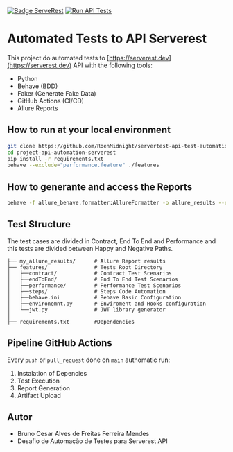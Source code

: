 [![Badge ServeRest](https://img.shields.io/badge/API-ServeRest-green)](https://github.com/ServeRest/ServeRest/)
[![Run API Tests](https://github.com/RoenMidnight/servertest-api-test-automation/actions/workflows/behave_tests.yml/badge.svg)](https://github.com/RoenMidnight/servertest-api-test-automation/actions/workflows/behave_tests.yml)


# Automated Tests to API Serverest

This project do automated tests to [https://serverest.dev](https://serverest.dev) API with the following tools: 

- Python
- Behave (BDD)
- Faker (Generate Fake Data)
- GitHub Actions (CI/CD)
- Allure Reports

## How to run at your local environment
```bash
git clone https://github.com/RoenMidnight/servertest-api-test-automation.git
cd project-api-automation-serverest
pip install -r requirements.txt
behave --exclude="performance.feature" ./features 
```

## How to generante and access the Reports
```bash
behave -f allure_behave.formatter:AllureFormatter -o allure_results --exclude="performance.feature" ./features
```

## Test Structure
The test cases are divided in Contract, End To End and Performance and this tests are divided between Happy and Negative Paths.

```.
├── my_allure_results/      # Allure Report results
├── features/               # Tests Root Directory
│   ├──contract/            # Contract Test Scenarios
│   ├──endToEnd/            # End To End Test Scenarios
│   ├──performance/         # Performance Test Scenarios
│   ├──steps/               # Steps Code Automation
│   ├──behave.ini           # Behave Basic Configuration
│   ├──environemnt.py       # Enviroment and Hooks configuration
│   └──jwt.py               # JWT library generator
│     
├── requirements.txt        #Dependencies
```

## Pipeline GitHub Actions
Every `push` or `pull_request` done on `main` authomatic run:

1. Instalation of Depencies
2. Test Execution
3. Report Generation
4. Artifact Upload


## Autor
- Bruno Cesar Alves de Freitas Ferreira Mendes
- Desafio de Automação de Testes para Serverest API